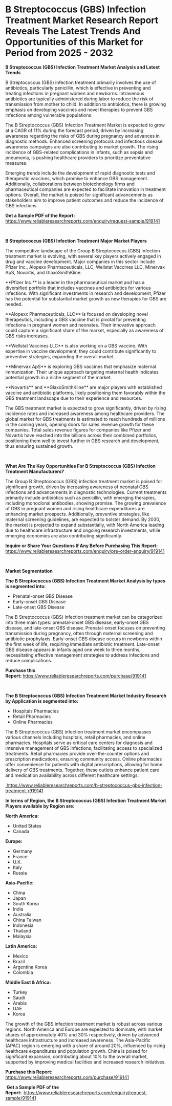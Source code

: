 <p><h1>B Streptococcus (GBS) Infection Treatment Market Research Report Reveals The Latest Trends And Opportunities of this Market for Period from 2025 - 2032</h1></p><p><strong>B Streptococcus (GBS) Infection Treatment Market Analysis and Latest Trends</strong></p>
<p><p>B Streptococcus (GBS) infection treatment primarily involves the use of antibiotics, particularly penicillin, which is effective in preventing and treating infections in pregnant women and newborns. Intravenous antibiotics are typically administered during labor to reduce the risk of transmission from mother to child. In addition to antibiotics, there is growing emphasis on developing vaccines and novel therapies to prevent GBS infections among vulnerable populations.</p><p>The B Streptococcus (GBS) Infection Treatment Market is expected to grow at a CAGR of 11% during the forecast period, driven by increasing awareness regarding the risks of GBS during pregnancy and advances in diagnostic methods. Enhanced screening protocols and infectious disease awareness campaigns are also contributing to market growth. The rising incidence of GBS-related complications in infants, such as sepsis and pneumonia, is pushing healthcare providers to prioritize preventative measures.</p><p>Emerging trends include the development of rapid diagnostic tests and therapeutic vaccines, which promise to enhance GBS management. Additionally, collaborations between biotechnology firms and pharmaceutical companies are expected to facilitate innovation in treatment options. Overall, the market is poised for significant advancements as stakeholders aim to improve patient outcomes and reduce the incidence of GBS infections.</p></p>
<p><strong>Get a Sample PDF of the Report:&nbsp;</strong> <a href="https://www.reliableresearchreports.com/enquiry/request-sample/919141?utm_campaign=3600&utm_medium=2&utm_source=Github&utm_content=ia&utm_term=13042025&utm_id=b-streptococcus-gbs-infection-treatment">https://www.reliableresearchreports.com/enquiry/request-sample/919141</a></p>
<p>&nbsp;</p>
<p><strong>B Streptococcus (GBS) Infection Treatment Major Market Players</strong></p>
<p><p>The competitive landscape of the Group B Streptococcus (GBS) infection treatment market is evolving, with several key players actively engaged in drug and vaccine development. Major companies in this sector include Pfizer Inc., Alopexx Pharmaceuticals, LLC, Wellstat Vaccines LLC, Minervax ApS, Novartis, and GlaxoSmithKline.</p><p>**Pfizer Inc.** is a leader in the pharmaceutical market and has a diversified portfolio that includes vaccines and antibiotics for various infections. With significant investments in research and development, Pfizer has the potential for substantial market growth as new therapies for GBS are needed.</p><p>**Alopexx Pharmaceuticals, LLC** is focused on developing novel therapeutics, including a GBS vaccine that is pivotal for preventing infections in pregnant women and neonates. Their innovative approach could capture a significant share of the market, especially as awareness of GBS risks increases.</p><p>**Wellstat Vaccines LLC** is also working on a GBS vaccine. With expertise in vaccine development, they could contribute significantly to preventive strategies, expanding the overall market.</p><p>**Minervax ApS** is exploring GBS vaccines that emphasize maternal immunization. Their unique approach targeting maternal health indicates potential growth in a niche segment of the market. </p><p>**Novartis** and **GlaxoSmithKline** are major players with established vaccine and antibiotic platforms, likely positioning them favorably within the GBS treatment landscape due to their experience and resources.</p><p>The GBS treatment market is expected to grow significantly, driven by rising incidence rates and increased awareness among healthcare providers. The global market for GBS treatments is estimated to reach hundreds of millions in the coming years, opening doors for sales revenue growth for these companies. Total sales revenue figures for companies like Pfizer and Novartis have reached into the billions across their combined portfolios, positioning them well to invest further in GBS research and development, thus ensuring sustained growth.</p></p>
<p>&nbsp;</p>
<p><strong>What Are The Key Opportunities For B Streptococcus (GBS) Infection Treatment Manufacturers?</strong></p>
<p><p>The Group B Streptococcus (GBS) infection treatment market is poised for significant growth, driven by increasing awareness of neonatal GBS infections and advancements in diagnostic technologies. Current treatments primarily include antibiotics such as penicillin, with emerging therapies, including monoclonal antibodies, showing promise. The growing prevalence of GBS in pregnant women and rising healthcare expenditures are enhancing market prospects. Additionally, preventive strategies, like maternal screening guidelines, are expected to bolster demand. By 2030, the market is projected to expand substantially, with North America leading due to healthcare infrastructure and ongoing research investments, while emerging economies are also contributing significantly.</p></p>
<p><strong>Inquire or Share Your Questions If Any Before Purchasing This Report:</strong> <a href="https://www.reliableresearchreports.com/enquiry/pre-order-enquiry/919141?utm_campaign=3600&utm_medium=2&utm_source=Github&utm_content=ia&utm_term=13042025&utm_id=b-streptococcus-gbs-infection-treatment">https://www.reliableresearchreports.com/enquiry/pre-order-enquiry/919141</a></p>
<p>&nbsp;</p>
<p><strong>Market Segmentation</strong></p>
<p><strong>The B Streptococcus (GBS) Infection Treatment Market Analysis by types is segmented into:</strong></p>
<p><ul><li>Prenatal-onset GBS Disease</li><li>Early-onset GBS Disease</li><li>Late-onset GBS Disease</li></ul></p>
<p><p>The B Streptococcus (GBS) infection treatment market can be categorized into three main types: prenatal-onset GBS disease, early-onset GBS disease, and late-onset GBS disease. Prenatal-onset focuses on preventing transmission during pregnancy, often through maternal screening and antibiotic prophylaxis. Early-onset GBS disease occurs in newborns within the first week of life, requiring immediate antibiotic treatment. Late-onset GBS disease appears in infants aged one week to three months, necessitating effective management strategies to address infections and reduce complications.</p></p>
<p><strong>Purchase this Report:&nbsp;</strong><a href="https://www.reliableresearchreports.com/purchase/919141?utm_campaign=3600&utm_medium=2&utm_source=Github&utm_content=ia&utm_term=13042025&utm_id=b-streptococcus-gbs-infection-treatment">https://www.reliableresearchreports.com/purchase/919141</a></p>
<p>&nbsp;</p>
<p><strong>The B Streptococcus (GBS) Infection Treatment Market Industry Research by Application is segmented into:</strong></p>
<p><ul><li>Hospitals Pharmacies</li><li>Retail Pharmacies</li><li>Online Pharmacies</li></ul></p>
<p><p>The B Streptococcus (GBS) infection treatment market encompasses various channels including hospitals, retail pharmacies, and online pharmacies. Hospitals serve as critical care centers for diagnosis and intensive management of GBS infections, facilitating access to specialized treatments. Retail pharmacies provide over-the-counter options and prescription medications, ensuring community access. Online pharmacies offer convenience for patients with digital prescriptions, allowing for home delivery of GBS treatments. Together, these outlets enhance patient care and medication availability across different healthcare settings.</p></p>
<p><a href="https://www.reliableresearchreports.com/b-streptococcus-gbs-infection-treatment-r919141?utm_campaign=3600&utm_medium=2&utm_source=Github&utm_content=ia&utm_term=13042025&utm_id=b-streptococcus-gbs-infection-treatment">&nbsp;https://www.reliableresearchreports.com/b-streptococcus-gbs-infection-treatment-r919141</a></p>
<p><strong>In terms of Region, the B Streptococcus (GBS) Infection Treatment Market Players available by Region are:</strong></p>
<p>
    <p> <strong> North America: </strong>
        <ul>
            <li>United States</li>
            <li>Canada</li>
        </ul>
        </p> 
    <p> <strong> Europe: </strong>
        <ul>
            <li>Germany</li>
            <li>France</li>
            <li>U.K.</li>
            <li>Italy</li>
            <li>Russia</li>
        </ul>
        </p> 
    <p> <strong> Asia-Pacific: </strong>
        <ul>
            <li>China</li>
            <li>Japan</li>
            <li>South Korea</li>
            <li>India</li>
            <li>Australia</li>
            <li>China Taiwan</li>
            <li>Indonesia</li>
            <li>Thailand</li>
            <li>Malaysia</li>
        </ul>
        </p> 
    <p> <strong> Latin America: </strong>
        <ul>
            <li>Mexico</li>
            <li>Brazil</li>
            <li>Argentina Korea</li>
            <li>Colombia</li>
        </ul>
        </p> 
    <p> <strong> Middle East & Africa: </strong>
        <ul>
            <li>Turkey</li>
            <li>Saudi</li>
            <li>Arabia</li>
            <li>UAE</li>
            <li>Korea</li>
        </ul>
    </p>
    </p>
<p><p>The growth of the GBS infection treatment market is robust across various regions. North America and Europe are expected to dominate, with market shares of approximately 40% and 30% respectively, driven by advanced healthcare infrastructure and increased awareness. The Asia-Pacific (APAC) region is emerging with a share of around 20%, influenced by rising healthcare expenditures and population growth. China is poised for significant expansion, contributing about 10% to the overall market, supported by improving medical facilities and increased research initiatives.</p></p>
<p><strong>Purchase this Report: </strong><a href="https://www.reliableresearchreports.com/purchase/919141?utm_campaign=3600&utm_medium=2&utm_source=Github&utm_content=ia&utm_term=13042025&utm_id=b-streptococcus-gbs-infection-treatment">https://www.reliableresearchreports.com/purchase/919141</a></p>
<p>&nbsp;<strong>Get a Sample PDF of the Report:&nbsp;&nbsp;</strong><a href="https://www.reliableresearchreports.com/enquiry/request-sample/919141?utm_campaign=3600&utm_medium=2&utm_source=Github&utm_content=ia&utm_term=13042025&utm_id=b-streptococcus-gbs-infection-treatment">https://www.reliableresearchreports.com/enquiry/request-sample/919141</a></p>
<p><strong></strong></p>
<p><p></p><p></p><p></p></p>